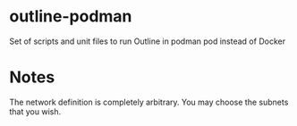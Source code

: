 # outline-podman
Set of scripts and unit files to run Outline in podman pod instead of Docker

# Notes

The network definition is completely arbitrary. You may choose the subnets that you wish.
